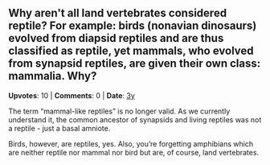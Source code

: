 ## Why aren't all land vertebrates considered reptile? For example: birds (nonavian dinosaurs) evolved from diapsid reptiles and are thus classified as reptile, yet mammals, who evolved from synapsid reptiles, are given their own class: mammalia. Why?
    
**Upvotes**: 10 | **Comments**: 0 | **Date**: [3y](https://www.quora.com/Why-arent-all-land-vertebrates-considered-reptile-For-example-birds-nonavian-dinosaurs-evolved-from-diapsid-reptiles-and-are-thus-classified-as-reptile-yet-mammals-who-evolved-from-synapsid-reptiles-are-given-their/answer/Gary-Meaney)

The term “mammal-like reptiles” is no longer valid. As we currently understand it, the common ancestor of synapsids and living reptiles was not a reptile - just a basal amniote.

Birds, however, are reptiles, yes. Also, you’re forgetting amphibians which are neither reptile nor mammal nor bird but are, of course, land vertebrates.

